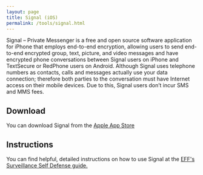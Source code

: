 ```yaml
---
layout: page
title: Signal (iOS)
permalink: /tools/signal.html
---
```


Signal – Private Messenger is a free and open source software application for iPhone that employs end-to-end encryption, allowing users to send end-to-end encrypted group, text, picture, and video messages and have encrypted phone conversations between Signal users on iPhone and TextSecure or RedPhone users on Android.  Although Signal uses telephone numbers as contacts, calls and messages actually use your data connection; therefore both parties to the conversation must have Internet access on their mobile devices.  Due to this, Signal users don’t incur SMS and MMS fees.

## Download

You can download Signal from the [Apple App Store](https://itunes.apple.com/us/app/signal-private-messenger/id874139669?mt=8)

## Instructions

You can find helpful, detailed instructions on how to use Signal at the [EFF's Surveillance Self Defense guide.](https://ssd.eff.org/en/module/how-use-signal-%E2%80%93-private-messenger)
